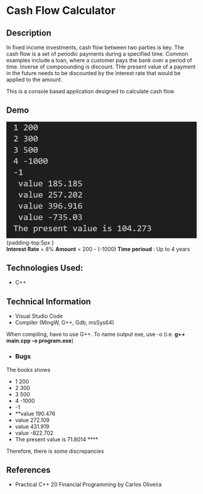# Cash Flow Calculator

## Description
In fixed income investments, cash flow between two parties is key. The cash flow is a set of periodic payments during a specified time. Common examples include a loan, where a customer pays the bank over a period of time. Inverse of compoounding is discount. THe present value of a payment in the future needs to be discounted by the interest rate that would be applied to the amount.


This is a console based application designed to calculate cash flow



## Demo

 ![](https://github.com/360Appz/Programming/blob/main/Financial%20Programming/Cash%20Flow%20Calculator/Demo/Result.PNG) {padding-top:5px } 
 <br>
 **Interest Rate** = 8% **Amount** = 200 - (-1000) **Time perioud** : Up  to 4 years 



## Technologies Used:
* C++

## Technical Information
* Visual Studio Code
* Compiler (MingW, G++, Gdb, msSys64)

When compiling, have to use G++. To name output exe, use -o (i.e. **g++ main.cpp -o program.exe**)

* ### Bugs
The books shows 
* 1 200
* 2 300
* 3 500
* 4 -1000
* -1
* **value 190.476
* value 272.109
* value 431.919
* value -822.702
* The present value is 71.8014 ****

Therefore, there is some discrepancies

## **References**
* Practical C++ 20 Financial Programming by Carlos Oliveira



